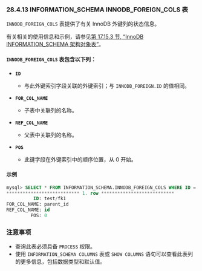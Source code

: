 ### 28.4.13 INFORMATION_SCHEMA INNODB_FOREIGN_COLS 表

`INNODB_FOREIGN_COLS` 表提供了有关 InnoDB 外键列的状态信息。

有关相关的使用信息和示例，请参见[第 17.15.3 节, “InnoDB INFORMATION_SCHEMA 架构对象表”](#innodb-information-schema-schema-object-tables)。

#### `INNODB_FOREIGN_COLS` 表包含以下列：

- **`ID`**
  - 与此外键索引字段关联的外键索引；与 `INNODB_FOREIGN.ID` 的值相同。

- **`FOR_COL_NAME`**
  - 子表中关联列的名称。

- **`REF_COL_NAME`**
  - 父表中关联列的名称。

- **`POS`**
  - 此键字段在外键索引中的顺序位置，从 0 开始。

#### 示例

```sql
mysql> SELECT * FROM INFORMATION_SCHEMA.INNODB_FOREIGN_COLS WHERE ID = 'test/fk1'\G
*************************** 1. row ***************************
          ID: test/fk1
FOR_COL_NAME: parent_id
REF_COL_NAME: id
         POS: 0
```

### 注意事项

- 查询此表必须具备 `PROCESS` 权限。
- 使用 `INFORMATION_SCHEMA COLUMNS` 表或 `SHOW COLUMNS` 语句可以查看此表列的更多信息，包括数据类型和默认值。